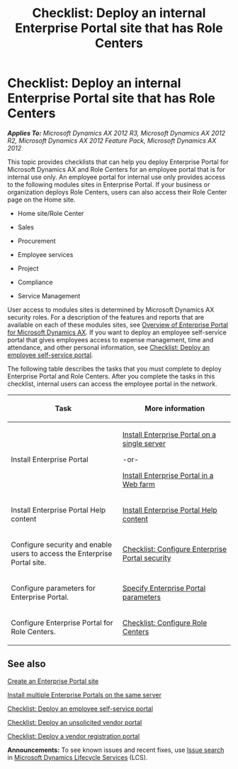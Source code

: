 ﻿---
title: 'Checklist: Deploy an internal Enterprise Portal site that has Role Centers'
TOCTitle: 'Checklist: Deploy an internal Enterprise Portal site that has Role Centers'
ms:assetid: 6bcfd0a1-16c4-4821-b4d9-473fcbd17a0c
ms:mtpsurl: https://technet.microsoft.com/en-us/library/Gg731826(v=AX.60)
ms:contentKeyID: 35132675
ms.date: 04/18/2014
mtps_version: v=AX.60
---

# Checklist: Deploy an internal Enterprise Portal site that has Role Centers 


_**Applies To:** Microsoft Dynamics AX 2012 R3, Microsoft Dynamics AX 2012 R2, Microsoft Dynamics AX 2012 Feature Pack, Microsoft Dynamics AX 2012_

This topic provides checklists that can help you deploy Enterprise Portal for Microsoft Dynamics AX and Role Centers for an employee portal that is for internal use only. An employee portal for internal use only provides access to the following modules sites in Enterprise Portal. If your business or organization deploys Role Centers, users can also access their Role Center page on the Home site.

  - Home site/Role Center

  - Sales

  - Procurement

  - Employee services

  - Project

  - Compliance

  - Service Management

User access to modules sites is determined by Microsoft Dynamics AX security roles. For a description of the features and reports that are available on each of these modules sites, see [Overview of Enterprise Portal for Microsoft Dynamics AX](overview-of-enterprise-portal-for-microsoft-dynamics-ax.md). If you want to deploy an employee self-service portal that gives employees access to expense management, time and attendance, and other personal information, see [Checklist: Deploy an employee self-service portal](checklist-deploy-an-employee-self-service-portal.md).

The following table describes the tasks that you must complete to deploy Enterprise Portal and Role Centers. After you complete the tasks in this checklist, internal users can access the employee portal in the network.

<table>
<colgroup>
<col style="width: 50%" />
<col style="width: 50%" />
</colgroup>
<thead>
<tr class="header">
<th><p>Task</p></th>
<th><p>More information</p></th>
</tr>
</thead>
<tbody>
<tr class="odd">
<td><p>Install Enterprise Portal</p></td>
<td><p><a href="install-enterprise-portal-on-a-single-server.md">Install Enterprise Portal on a single server</a></p>
<p>-or-</p>
<p><a href="install-enterprise-portal-in-a-web-farm.md">Install Enterprise Portal in a Web farm</a></p></td>
</tr>
<tr class="even">
<td><p>Install Enterprise Portal Help content</p></td>
<td><p><a href="install-enterprise-portal-help-content.md">Install Enterprise Portal Help content</a></p></td>
</tr>
<tr class="odd">
<td><p>Configure security and enable users to access the Enterprise Portal site.</p></td>
<td><p><a href="checklist-configure-enterprise-portal-security.md">Checklist: Configure Enterprise Portal security</a></p></td>
</tr>
<tr class="even">
<td><p>Configure parameters for Enterprise Portal.</p></td>
<td><p><a href="specify-enterprise-portal-parameters.md">Specify Enterprise Portal parameters</a></p></td>
</tr>
<tr class="odd">
<td><p>Configure Enterprise Portal for Role Centers.</p></td>
<td><p><a href="checklist-configure-role-centers.md">Checklist: Configure Role Centers</a></p></td>
</tr>
</tbody>
</table>


## See also

[Create an Enterprise Portal site](create-an-enterprise-portal-site.md)

[Install multiple Enterprise Portals on the same server](install-multiple-enterprise-portals-on-the-same-server.md)

[Checklist: Deploy an employee self-service portal](checklist-deploy-an-employee-self-service-portal.md)

[Checklist: Deploy an unsolicited vendor portal](checklist-deploy-an-unsolicited-vendor-portal.md)

[Checklist: Deploy a vendor registration portal](checklist-deploy-a-vendor-registration-portal.md)

  
**Announcements:** To see known issues and recent fixes, use [Issue search](http://go.microsoft.com/fwlink/?linkid=389258) in [Microsoft Dynamics Lifecycle Services](http://go.microsoft.com/fwlink/?linkid=306505) (LCS).

